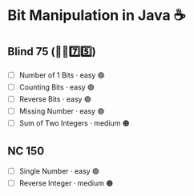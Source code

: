 # Bit Manipulation in Java ☕️

## Blind 75 (🧑‍🦯7️⃣5️⃣)
- [ ] Number of 1 Bits · easy 🟢
- [ ] Counting Bits · easy 🟢
- [ ] Reverse Bits · easy 🟢
- [ ] Missing Number · easy 🟢
- [ ] Sum of Two Integers · medium 🟠

## NC 150
- [ ] Single Number · easy 🟢
- [ ] Reverse Integer · medium 🟠